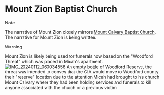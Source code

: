# Mount Zion Baptist Church
> [!NOTE]
> The narrative of Mount Zion closely mirrors [Mount Calvary Baptist Church](/POW/MCBC). The narrative for Mount Zion is being written.

> [!WARNING]
> Mount Zion is likely being used for funerals now based on the "Woodford Threat" which was placed in Micah's apartment.
![IMG_20240112_060034556](https://github.com/9413d5ff2a0b4f237a264010b65350e7/TAG/assets/159488374/a49104f0-67ce-44e1-9933-77c4d4c93d8e)
> An empty bottle of Woodford Reserve, the threat was intended to convey that the CIA would move to Woodford county their "reserve" location due to the attention Micah had brought to his church Mount Calvary where they had been holding services and funerals to kill anyone associated with the church or a previous victim.
